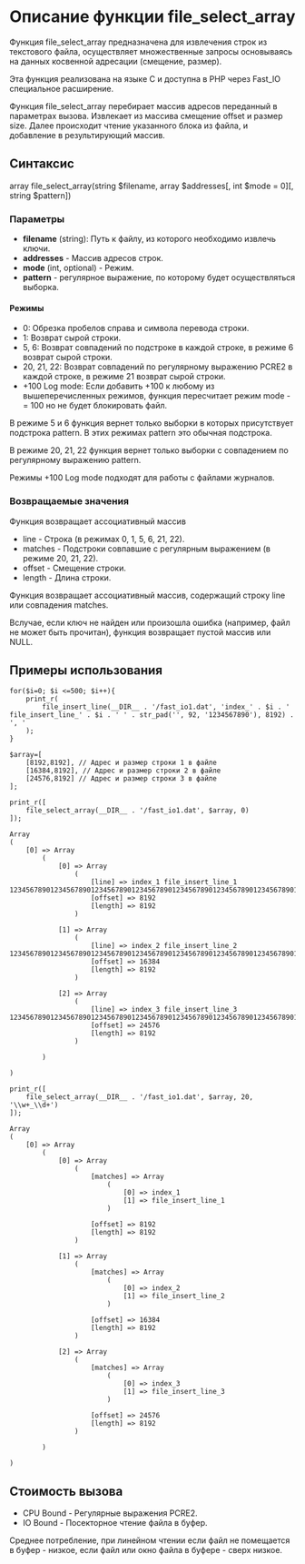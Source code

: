 # Описание функции file_select_array

Функция file_select_array предназначена для извлечения строк из текстового файла, осуществляет множественные запросы основываясь на данных косвенной адресации (смещение, размер).

Эта функция реализована на языке C и доступна в PHP через Fast_IO специальное расширение.


Функция file_select_array перебирает массив адресов переданный в параметрах вызова. Извлекает из массива смещение offset и размер size. 
Далее происходит чтение указанного блока из файла, и добавление в результирующий массив.


## Синтаксис

array file_select_array(string $filename, array $addresses[, int $mode = 0][, string $pattern])

### Параметры

- **filename** (string): Путь к файлу, из которого необходимо извлечь ключи.
- **addresses** - Массив адресов строк.
- **mode** (int, optional) - Режим.
- **pattern** - регулярное выражение, по которому будет осуществляться выборка.


#### Режимы
- 0: Обрезка пробелов справа и символа перевода строки.
- 1: Возврат сырой строки.
- 5, 6: Возврат совпадений по подстроке в каждой строке, в режиме 6 возврат сырой строки. 
- 20, 21, 22: Возврат совпадений по регулярному выражению PCRE2 в каждой строке, в режиме 21 возврат сырой строки. 
- +100 Log mode: Если добавить +100 к любому из вышеперечисленных режимов, функция пересчитает режим mode -= 100 но не будет блокировать файл.

В режиме 5 и 6 функция вернет только выборки в которых присутствует подстрока pattern. В этих режимах pattern это обычная подстрока.

В режиме 20, 21, 22 функция вернет только выборки с совпадением по регулярному выражению pattern.

Режимы +100 Log mode подходят для работы с файлами журналов.


### Возвращаемые значения

Функция возвращает ассоциативный массив

- line - Строка (в режимах 0, 1, 5, 6, 21, 22).
- matches - Подстроки совпавшие с регулярным выражением (в режиме 20, 21, 22).
- offset - Смещение строки.
- length - Длина строки.


Функция возвращает ассоциативный массив, содержащий строку line или совпадения matches.

Вслучае, если ключ не найден или произошла ошибка (например, файл не может быть прочитан), функция возвращает пустой массив или NULL.


## Примеры использования

```
for($i=0; $i <=500; $i++){
	print_r(
		file_insert_line(__DIR__ . '/fast_io1.dat', 'index_' . $i . ' file_insert_line_' . $i . ' ' . str_pad('', 92, '1234567890'), 8192) . ', '
	);
}

$array=[
	[8192,8192], // Адрес и размер строки 1 в файле
	[16384,8192], // Адрес и размер строки 2 в файле
	[24576,8192] // Адрес и размер строки 3 в файле
];

print_r([
	file_select_array(__DIR__ . '/fast_io1.dat', $array, 0)
]);
```


```
Array
(
    [0] => Array
        (
            [0] => Array
                (
                    [line] => index_1 file_insert_line_1 12345678901234567890123456789012345678901234567890123456789012345678901234567890123456789012
                    [offset] => 8192
                    [length] => 8192
                )

            [1] => Array
                (
                    [line] => index_2 file_insert_line_2 12345678901234567890123456789012345678901234567890123456789012345678901234567890123456789012
                    [offset] => 16384
                    [length] => 8192
                )

            [2] => Array
                (
                    [line] => index_3 file_insert_line_3 12345678901234567890123456789012345678901234567890123456789012345678901234567890123456789012
                    [offset] => 24576
                    [length] => 8192
                )

        )

)
```



```
print_r([
	file_select_array(__DIR__ . '/fast_io1.dat', $array, 20, '\\w+_\\d+')
]);
```

```
Array
(
    [0] => Array
        (
            [0] => Array
                (
                    [matches] => Array
                        (
                            [0] => index_1
                            [1] => file_insert_line_1
                        )

                    [offset] => 8192
                    [length] => 8192
                )

            [1] => Array
                (
                    [matches] => Array
                        (
                            [0] => index_2
                            [1] => file_insert_line_2
                        )

                    [offset] => 16384
                    [length] => 8192
                )

            [2] => Array
                (
                    [matches] => Array
                        (
                            [0] => index_3
                            [1] => file_insert_line_3
                        )

                    [offset] => 24576
                    [length] => 8192
                )

        )

)

```


## Стоимость вызова

- CPU Bound - Регулярные выражения PCRE2.
- IO Bound - Посекторное чтение файла в буфер.

Среднее потребление, при линейном чтении если файл не помещается в буфер - низкое, если файл или окно файла в буфере - сверх низкое.

